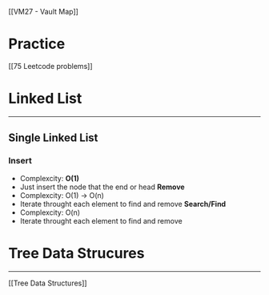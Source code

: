  [[VM27 - Vault Map]]
# Practice
[[75 Leetcode problems]]

# Linked List
---
## Single Linked List
### Insert
- Complexcity: **O(1)**
- Just insert the node that the end or head
**Remove**
- Complexcity: O(1) -> O(n)
- Iterate throught each element to find and remove
**Search/Find**
- Complexcity: O(n)
- Iterate throught each element to find and remove
# Tree Data Strucures
---
[[Tree Data Structures]]
